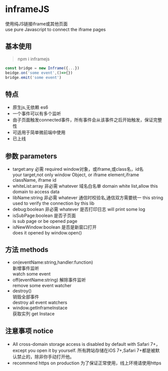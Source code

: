 # inframeJS
使用纯JS链接iframe或其他页面  
use pure Javascript to connect the iframe pages
## 基本使用
> npm i inframejs
```js
const bridge = new Inframe({...})
beidge.on('some event',()=>{})
bridge.emit('some event')

```
## 特点
* 原生js,无依赖 es6
* 一个事件可以有多个监听
* 由子页面触发connected事件，所有事件会从该事件之后开始触发，保证完整性
* 可适用于简单微前端中使用
* 已上线
## 参数 parameters
* target:any  必需 required
 window对象，或iframe,或class名，id名  
 your target,not only window Object, or iframe element,iframe className, iframe id
* whiteList:array 非必需 whatever
 域名白名单
 domain white list,allow this domain to access data
* libName:string 非必需 whatever
  通信时校验名,通信双方需要统一
  this string used to verify the connection by this lib
* debug:boolean 非必需 whatever
 是否打印日志
 will print some log
* isSubPage:boolean 
 是否子页面  
 is sub page or be opened page
* isNewWindow:boolean 
是否是新窗口打开  
does it opened by window.open()
## 方法 methods
* on(eventName:string,handler:function)    
新增事件监听  
watch some event
* off(eventName:string)
解除事件监听  
remove some event watcher
* destroy()  
销毁全部事件  
  destroy all event watchers
* window.getInframeInstace  
  获取实列
  get Instace
## 注意事项 notice
+ All cross-domain storage access is disabled by default with Safari 7+，except you open it by yourself.
所有跨站存储在iOS 7+,Safari 7+都是被默认禁止的，除非你手动打开他。
+ recommend https on production
为了保证正常使用，线上环境请使用https
